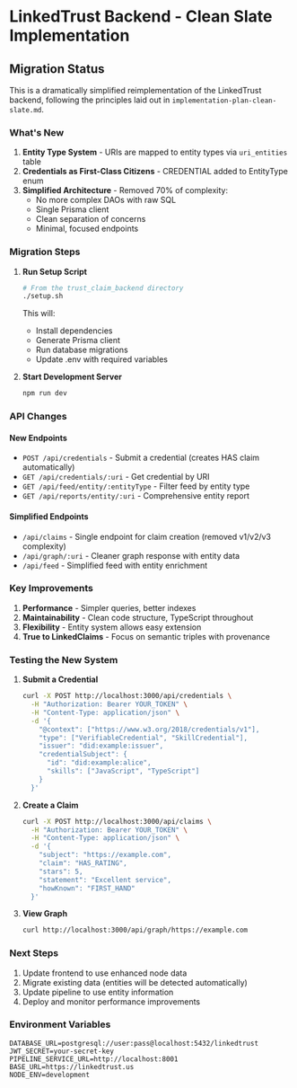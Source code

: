 # LinkedTrust Backend - Clean Slate Implementation

## Migration Status

This is a dramatically simplified reimplementation of the LinkedTrust backend, following the principles laid out in `implementation-plan-clean-slate.md`.

### What's New

1. **Entity Type System** - URIs are mapped to entity types via `uri_entities` table
2. **Credentials as First-Class Citizens** - CREDENTIAL added to EntityType enum
3. **Simplified Architecture** - Removed 70% of complexity:
   - No more complex DAOs with raw SQL
   - Single Prisma client
   - Clean separation of concerns
   - Minimal, focused endpoints

### Migration Steps

1. **Run Setup Script**
   ```bash
   # From the trust_claim_backend directory
   ./setup.sh
   ```
   
   This will:
   - Install dependencies
   - Generate Prisma client
   - Run database migrations
   - Update .env with required variables

2. **Start Development Server**
   ```bash
   npm run dev
   ```

### API Changes

#### New Endpoints

- `POST /api/credentials` - Submit a credential (creates HAS claim automatically)
- `GET /api/credentials/:uri` - Get credential by URI
- `GET /api/feed/entity/:entityType` - Filter feed by entity type
- `GET /api/reports/entity/:uri` - Comprehensive entity report

#### Simplified Endpoints

- `/api/claims` - Single endpoint for claim creation (removed v1/v2/v3 complexity)
- `/api/graph/:uri` - Cleaner graph response with entity data
- `/api/feed` - Simplified feed with entity enrichment

### Key Improvements

1. **Performance** - Simpler queries, better indexes
2. **Maintainability** - Clean code structure, TypeScript throughout
3. **Flexibility** - Entity system allows easy extension
4. **True to LinkedClaims** - Focus on semantic triples with provenance

### Testing the New System

1. **Submit a Credential**
   ```bash
   curl -X POST http://localhost:3000/api/credentials \
     -H "Authorization: Bearer YOUR_TOKEN" \
     -H "Content-Type: application/json" \
     -d '{
       "@context": ["https://www.w3.org/2018/credentials/v1"],
       "type": ["VerifiableCredential", "SkillCredential"],
       "issuer": "did:example:issuer",
       "credentialSubject": {
         "id": "did:example:alice",
         "skills": ["JavaScript", "TypeScript"]
       }
     }'
   ```

2. **Create a Claim**
   ```bash
   curl -X POST http://localhost:3000/api/claims \
     -H "Authorization: Bearer YOUR_TOKEN" \
     -H "Content-Type: application/json" \
     -d '{
       "subject": "https://example.com",
       "claim": "HAS_RATING",
       "stars": 5,
       "statement": "Excellent service",
       "howKnown": "FIRST_HAND"
     }'
   ```

3. **View Graph**
   ```bash
   curl http://localhost:3000/api/graph/https://example.com
   ```

### Next Steps

1. Update frontend to use enhanced node data
2. Migrate existing data (entities will be detected automatically)
3. Update pipeline to use entity information
4. Deploy and monitor performance improvements

### Environment Variables

```env
DATABASE_URL=postgresql://user:pass@localhost:5432/linkedtrust
JWT_SECRET=your-secret-key
PIPELINE_SERVICE_URL=http://localhost:8001
BASE_URL=https://linkedtrust.us
NODE_ENV=development
```
